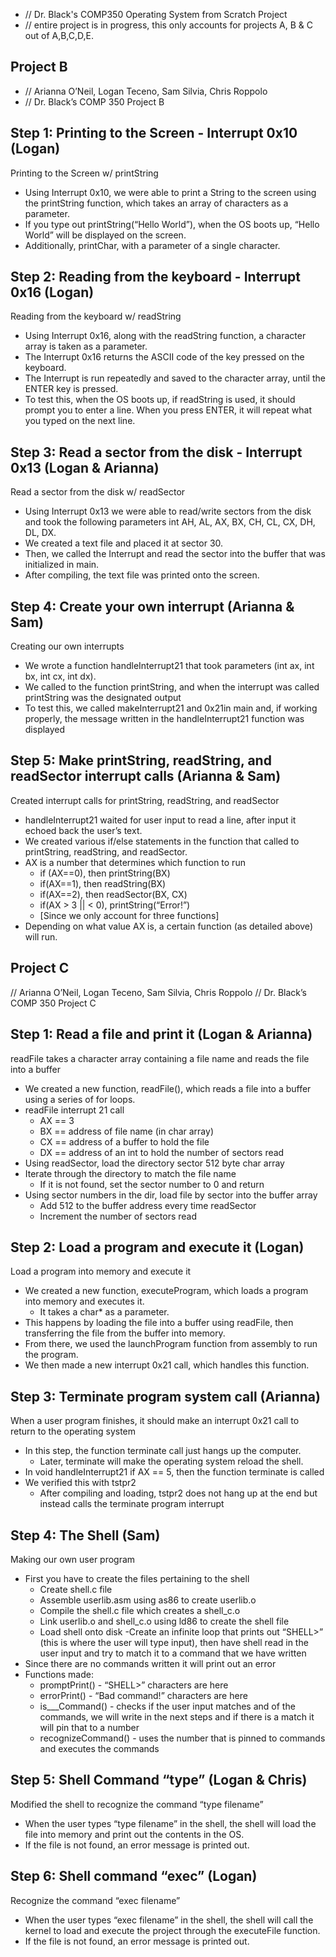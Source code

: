 - // Dr. Black's COMP350 Operating System from Scratch Project
- // entire project is in progress, this only accounts for projects A, B & C out of A,B,C,D,E.

## Project B
- // Arianna O’Neil, Logan Teceno, Sam Silvia, Chris Roppolo
- // Dr. Black’s COMP 350 Project B

## Step 1: Printing to the Screen - Interrupt 0x10 (Logan)
Printing to the Screen w/ printString

- Using Interrupt 0x10, we were able to print a String to the screen using the printString function, which takes an array of characters as a parameter.
- If you type out printString(“Hello World”), when the OS boots up, “Hello World” will be displayed on the screen.
- Additionally, printChar, with a parameter of a single character.

## Step 2: Reading from the keyboard - Interrupt 0x16 (Logan)
Reading from the keyboard w/ readString

- Using Interrupt 0x16, along with the readString function, a character array is taken as a parameter.
- The Interrupt 0x16 returns the ASCII code of the key pressed on the keyboard.
- The Interrupt is run repeatedly and saved to the character array, until the ENTER key is pressed.
- To test this, when the OS boots up, if readString is used, it should prompt you to enter a line. When you press ENTER, it will repeat what you typed on the next line.

## Step 3: Read a sector from the disk - Interrupt 0x13 (Logan & Arianna)
Read a sector from the disk w/ readSector

- Using Interrupt 0x13 we were able to read/write sectors from the disk and took the following parameters int AH, AL, AX, BX, CH, CL, CX, DH, DL, DX.
- We created a text file and placed it at sector 30.
- Then, we called the Interrupt and read the sector into the buffer that was initialized in main.
- After compiling, the text file was printed onto the screen.

## Step 4: Create your own interrupt (Arianna & Sam)
Creating our own interrupts

- We wrote a function handleInterrupt21 that took parameters (int ax, int bx, int cx, int dx).
- We called to the function printString, and when the interrupt was called printString was the designated output
- To test this, we called makeInterrupt21 and 0x21in main and, if working properly, the message written in the handleInterrupt21 function was displayed

## Step 5: Make printString, readString, and readSector interrupt calls (Arianna & Sam)
Created interrupt calls for printString, readString, and readSector

- handleInterrupt21 waited for user input to read a line, after input it echoed back the user’s text.
- We created various if/else statements in the function that called to printString, readString, and readSector.
- AX is a number that determines which function to run
    - if (AX==0), then printString(BX)
    - if(AX==1), then readString(BX)
    - if(AX==2), then readSector(BX, CX)
    - if(AX > 3 || < 0), printString(“Error!”) 
    - [Since we only account for three functions]
- Depending on what value AX is, a certain function (as detailed above) will run.


## Project C

// Arianna O’Neil, Logan Teceno, Sam Silvia, Chris Roppolo
// Dr. Black’s COMP 350 Project C

## Step 1: Read a file and print it (Logan & Arianna)
readFile takes a character array containing a file name and reads the file into a buffer

- We created a new function, readFile(), which reads a file into a buffer using a series of for loops.
- readFile interrupt 21 call
    - AX == 3
    - BX == address of file name (in char array)
    - CX == address of a buffer to hold the file
    - DX == address of an int to hold the number of sectors read
- Using readSector, load the directory sector 512 byte char array
- Iterate through the directory to match the file name
    - If it is not found, set the sector number to 0 and return
- Using sector numbers in the dir, load file by sector into the buffer array
    - Add 512 to the buffer address every time readSector 
    - Increment the number of sectors read

## Step 2: Load a program and execute it (Logan)
Load a program into memory and execute it

- We created a new function, executeProgram, which loads a program into memory and executes it.
    - It takes a char* as a parameter.
- This happens by loading the file into a buffer using readFile, then transferring the file from the buffer into memory.
- From there, we used the launchProgram function from assembly to run the program.
- We then made a new interrupt 0x21 call, which handles this function.

## Step 3: Terminate program system call (Arianna)
When a user program finishes, it should make an interrupt 0x21 call to return to the operating system

- In this step, the function terminate call just hangs up the computer.
    - Later, terminate will make the operating system reload the shell.
- In void handleInterrupt21 if AX == 5, then the function terminate is called
- We verified this with tstpr2
    - After compiling and loading, tstpr2 does not hang up at the end but instead calls the terminate program interrupt

## Step 4: The Shell (Sam)
Making our own user program

- First you have to create the files pertaining to the shell
    - Create shell.c file
    - Assemble userlib.asm using as86 to create userlib.o
    - Compile the shell.c file  which creates a shell_c.o
    - Link userlib.o and shell_c.o using ld86 to create the shell file
    - Load shell onto disk
-Create an infinite loop that prints out “SHELL>” (this is where the user will type input), then have shell read in the user input and try to match it to a command that we have written
- Since there are no commands written it will print out an error
- Functions made:
    - promptPrint() - “SHELL>” characters are here
    - errorPrint() - “Bad command!” characters are here
    - is___Command() - checks if the user input matches and of the commands, we will write in the next steps and if there is a      match it will pin that to a number
    - recognizeCommand() - uses the number that is pinned to commands and executes the commands

## Step 5: Shell Command “type” (Logan & Chris)
Modified the shell to recognize the command “type filename”

- When the user types “type filename” in the shell, the shell will load the file into memory and print out the contents in the OS.
- If the file is not found, an error message is printed out.

## Step 6: Shell command “exec” (Logan)
Recognize the command “exec filename”

- When the user types “exec filename” in the shell, the shell will call the kernel to load and execute the project through the executeFile function.
- If the file is not found, an error message is printed out.

